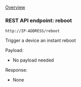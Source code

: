 [Overview](_OVERVIEW.md) 

### REST API endpoint: reboot

`http://IP-ADDRESS/reboot`


Trigger a device an instant reboot


Payload:
- No payload needed

Response:
- None
